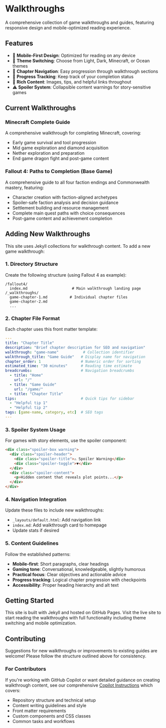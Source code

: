 # Walkthroughs

A comprehensive collection of game walkthroughs and guides, featuring responsive design and mobile-optimized reading experience.

## Features

- 📱 **Mobile-First Design**: Optimized for reading on any device
- 🎨 **Theme Switching**: Choose from Light, Dark, Minecraft, or Ocean themes  
- 📖 **Chapter Navigation**: Easy progression through walkthrough sections
- 🎯 **Progress Tracking**: Keep track of your completion status
- 🔗 **Rich Content**: Images, tips, and helpful links throughout
- ⚠️ **Spoiler System**: Collapsible content warnings for story-sensitive games

## Current Walkthroughs

### Minecraft Complete Guide
A comprehensive walkthrough for completing Minecraft, covering:
- Early game survival and tool progression
- Mid game exploration and diamond acquisition  
- Nether exploration and preparation
- End game dragon fight and post-game content

### Fallout 4: Paths to Completion (Base Game)
A comprehensive guide to all four faction endings and Commonwealth mastery, featuring:
- Character creation with faction-aligned archetypes
- Spoiler-safe faction analysis and decision guidance
- Settlement building and resource management
- Complete main quest paths with choice consequences
- Post-game content and achievement completion

## Adding New Walkthroughs

This site uses Jekyll collections for walkthrough content. To add a new game walkthrough:

### 1. Directory Structure
Create the following structure (using Fallout 4 as example):

```
/fallout4/
  index.md                    # Main walkthrough landing page
/_walkthroughs/
  game-chapter-1.md          # Individual chapter files
  game-chapter-2.md
  ...
```

### 2. Chapter File Format
Each chapter uses this front matter template:

```yaml
---
title: "Chapter Title"
description: "Brief chapter description for SEO and navigation"
walkthrough: "game-name"           # Collection identifier
walkthrough_title: "Game Guide"   # Display name for navigation
chapter_order: 1                  # Numeric order for sorting
estimated_time: "30 minutes"      # Reading time estimate
breadcrumbs:                      # Navigation breadcrumbs
  - title: "Home"
    url: "/"
  - title: "Game Guide"
    url: "/game/"
  - title: "Chapter Title"
tips:                             # Quick tips for sidebar
  - "Helpful tip 1"
  - "Helpful tip 2"
tags: [game-name, category, etc]  # SEO tags
---
```

### 3. Spoiler System Usage
For games with story elements, use the spoiler component:

```html
<div class="spoiler-box warning">
  <div class="spoiler-header">
    <div class="spoiler-title">⚠️ Spoiler Warning</div>
    <div class="spoiler-toggle">▼</div>
  </div>
  <div class="spoiler-content">
    <p>Hidden content that reveals plot points...</p>
  </div>
</div>
```

### 4. Navigation Integration
Update these files to include new walkthroughs:

- `_layouts/default.html`: Add navigation link
- `index.md`: Add walkthrough card to homepage
- Update stats if desired

### 5. Content Guidelines
Follow the established patterns:
- **Mobile-first**: Short paragraphs, clear headings
- **Gaming tone**: Conversational, knowledgeable, slightly humorous
- **Practical focus**: Clear objectives and actionable advice
- **Progress tracking**: Logical chapter progression with checkpoints
- **Accessibility**: Proper heading hierarchy and alt text

## Getting Started

This site is built with Jekyll and hosted on GitHub Pages. Visit the live site to start reading the walkthroughs with full functionality including theme switching and mobile optimization.

## Contributing

Suggestions for new walkthroughs or improvements to existing guides are welcome! Please follow the structure outlined above for consistency.

### For Contributors

If you're working with GitHub Copilot or want detailed guidance on creating walkthrough content, see our comprehensive [Copilot Instructions](.github/copilot-instructions.md) which covers:
- Repository structure and technical setup
- Content writing guidelines and style
- Front matter requirements
- Custom components and CSS classes
- Common tasks and workflows
